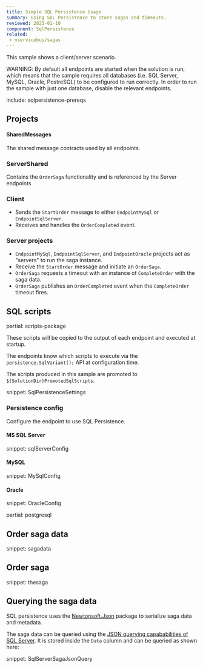 ```yaml
---
title: Simple SQL Persistence Usage
summary: Using SQL Persistence to store sagas and timeouts.
reviewed: 2023-01-10
component: SqlPersistence
related:
 - nservicebus/sagas
---
```


This sample shows a client/server scenario.

WARNING: By default all endpoints are started when the solution is run, which means that the sample requires all databases (i.e. SQL Server, MySQL, Oracle, PostreSQL) to be configured to run correctly. In order to run the sample with just one database, disable the relevant endpoints.

include: sqlpersistence-prereqs


## Projects


#### SharedMessages

The shared message contracts used by all endpoints.


### ServerShared

Contains the `OrderSaga` functionality and is referenced by the Server endpoints


### Client

 * Sends the `StartOrder` message to either `EndpointMySql` or `EndpointSqlServer`.
 * Receives and handles the `OrderCompleted` event.


### Server projects
 
 * `EndpointMySql`, `EndpointSqlServer`, and `EndpointOracle` projects act as "servers" to run the saga instance.
 * Receive the `StartOrder` message and initiate an `OrderSaga`.
 * `OrderSaga` requests a timeout with an instance of `CompleteOrder` with the saga data.
 * `OrderSaga` publishes an `OrderCompleted` event when the `CompleteOrder` timeout fires.


## SQL scripts

partial: scripts-package

These scripts will be copied to the output of each endpoint and executed at startup.

The endpoints know which scripts to execute via the `persistence.SqlVariant();` API at configuration time.

The scripts produced in this sample are promoted to `$(SolutionDir)PromotedSqlScripts`.

snippet: SqlPersistenceSettings


### Persistence config

Configure the endpoint to use SQL Persistence.


#### MS SQL Server

snippet: sqlServerConfig


#### MySQL

snippet: MySqlConfig


#### Oracle

snippet: OracleConfig


partial: postgresql


## Order saga data

snippet: sagadata

## Order saga

snippet: thesaga

## Querying the saga data

SQL persistence uses the [Newtonsoft.Json](https://www.nuget.org/packages/Newtonsoft.Json/) package to serialize saga data and metadata.

The saga data can be queried using the [JSON querying capababilities of SQL Server](https://docs.microsoft.com/en-us/sql/relational-databases/json/json-data-sql-server).
It is stored inside the `Data` column and can be queried as shown here:

snippet: SqlServerSagaJsonQuery

